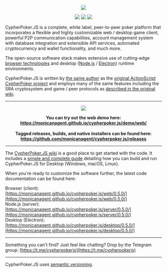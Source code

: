<p align="center"><img src="https://user-images.githubusercontent.com/9059336/53623709-de91ae80-3bcb-11e9-88ec-e3395fd06152.png"></p>
<p align="center"><a href="https://github.com/monicanagent/cypherpoker.js/commits/master"><img src="https://img.shields.io/github/last-commit/monicanagent/cypherpoker.js.svg"/></a> <a href="https://github.com/monicanagent/cypherpoker.js/releases"><img src="https://img.shields.io/github/release/monicanagent/cypherpoker.js.svg"/></a> <a href="https://github.com/monicanagent/cypherpoker.js/issues"><img src="https://img.shields.io/github/issues/monicanagent/cypherpoker.js.svg?style=flat-square"/></a></p>
<p>CypherPoker.JS is a complete, white label, peer-to-peer poker platform that incorporates a flexible and highly customizable web / desktop game client, powerful P2P communication capabilities, account management system with database integration and extensible API services, automated cryptocurrency and wallet functionality, and much more.</p>


<p>The open-source software stack makes extensive use of cutting-edge <a href="https://www.ecma-international.org/ecma-262/8.0/">browser technologies</a> and desktop (<a href="https://nodejs.org/en/">Node.js</a> / <a href="https://electronjs.org/">Electron</a>) runtime environments.</p>

<p>CypherPoker.JS is written by <a href=https://github.com/monicanagent/">the same author</a> as the <a href="https://github.com/monicanagent/cypherpoker">original ActionScript CypherPoker project</a> and employs many of the same features including the SRA cryptosystem and game / peer protocols as <a href="https://github.com/monicanagent/cypherpoker/wiki">described in the original wiki</a>.</p>

***
<p align="center"><img src="https://user-images.githubusercontent.com/9059336/53627116-94152f80-3bd5-11e9-8639-02819305018d.png"/></p>

<p align="center">
<b>You can try out the web demo here:<br/><a href="https://monicanagent.github.io/cypherpoker.js/demo/web/">https://monicanagent.github.io/cypherpoker.js/demo/web/</a></b><br/>
<br/>
<b>Tagged releases, builds, and native installers can be found here:<br/><a href="https://github.com/monicanagent/cypherpoker.js/releases">https://github.com/monicanagent/cypherpoker.js/releases</a></b>
</p>

***
The [CypherPoker.JS wiki](https://github.com/monicanagent/cypherpoker.js/wiki) is a good place to get started with the code. It includes a [simple and complete guide](https://github.com/monicanagent/cypherpoker.js/wiki/Building-and-Running-CypherPoker.JS-for-Desktop) detailing how you can build and run CypherPoker.JS for Desktop (Windows, macOS, Linux).

When you're ready to customize the software further, the latest code documentation can be found here:

Browser (client): [https://monicanagent.github.io/cypherpoker.js/web/0.5.0/](https://monicanagent.github.io/cypherpoker.js/web/0.5.0/)<br/>
Node.js (server): [https://monicanagent.github.io/cypherpoker.js/server/0.5.0/](https://monicanagent.github.io/cypherpoker.js/server/0.5.0/)<br/>
Desktop (Electron): [https://monicanagent.github.io/cypherpoker.js/desktop/0.5.0/](https://monicanagent.github.io/cypherpoker.js/desktop/0.5.0/)
***
Something you can't find? Just feel like chatting? Drop by the Telegram group: [https://t.me/cypherpokerjs](https://t.me/cypherpokerjs)
***
CypherPoker.JS uses [semantic versioning](https://semver.org/).
